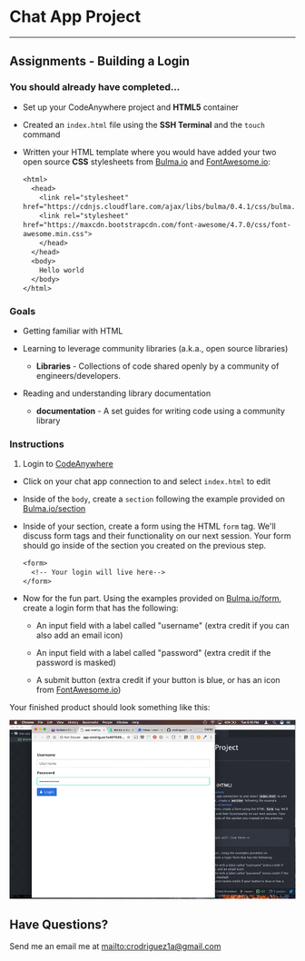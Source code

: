 # Chat App Project
---
## Assignments - Building a Login

### You should already have completed...
- Set up your CodeAnywhere project and **HTML5** container

- Created an `index.html` file using the **SSH Terminal** and the `touch` command

- Written your HTML template where you would have added your two open source **CSS** stylesheets from [Bulma.io](http://Bulma.io/) and [FontAwesome.io](http://fontawesome.io/):

      <html>
        <head>
          <link rel="stylesheet" href="https://cdnjs.cloudflare.com/ajax/libs/bulma/0.4.1/css/bulma.min.css">
          <link rel="stylesheet" href="https://maxcdn.bootstrapcdn.com/font-awesome/4.7.0/css/font-awesome.min.css">
          </head>
        </head>
        <body>
          Hello world
        </body>
      </html>

### Goals
- Getting familiar with HTML

- Learning to leverage community libraries (a.k.a., open source libraries)
  - **Libraries** - Collections of code shared openly by a community of engineers/developers.


- Reading and understanding library documentation
  - **documentation** - A set guides for writing code using a community library

### Instructions

  1. Login to [CodeAnywhere](http://codeanywhere.com)
  - Click on your chat app connection to and select `index.html` to edit
  - Inside of the `body`, create a `section` following the example provided on [Bulma.io/section](http://bulma.io/documentation/layout/section/)
  - Inside of your section, create a form using the HTML `form` tag. We'll discuss form tags and their functionality on our next session. Your form should go inside of the section you created on the previous step.

        <form>
          <!-- Your login will live here-->
        </form>

  - Now for the fun part. Using the examples provided on [Bulma.io/form](http://bulma.io/documentation/elements/form/), create a login form that has the following:

    - An input field with a label called "username" (extra credit if you can also add an email icon)

    - An input field with a label called "password" (extra credit if the password is masked)

    - A submit button (extra credit if your button is blue, or has an icon from [FontAwesome.io](http://fontawesome.io/))


Your finished product should look something like this:

<img src="login.gif" />

## Have Questions?

Send me an email me at <mailto:crodriguez1a@gmail.com>
